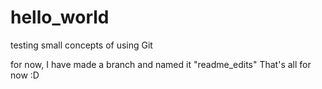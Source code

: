 # hello_world
testing small concepts of using Git

for now, I have made a branch and named it "readme_edits"
That's all for now :D

